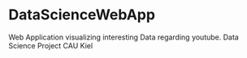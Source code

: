 # DataScienceWebApp
Web Application visualizing interesting Data regarding youtube. Data Science Project CAU Kiel
